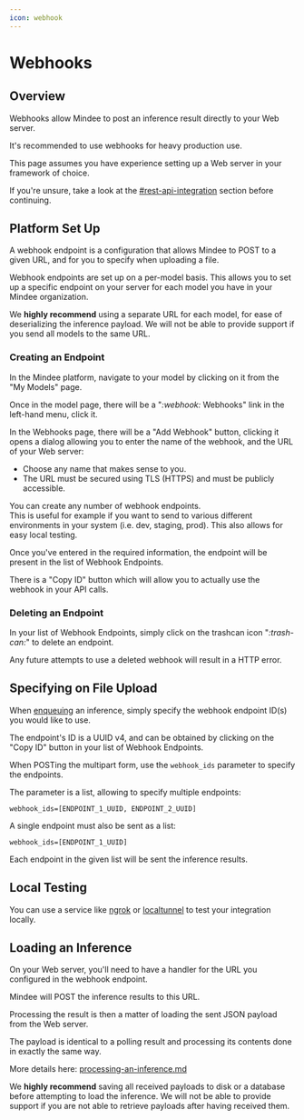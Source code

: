 ```yaml
---
icon: webhook
---
```


# Webhooks

## Overview

Webhooks allow Mindee to post an inference result directly to your Web server.

It's recommended to use webhooks for heavy production use.

This page assumes you have experience setting up a Web server in your framework of choice.

If you're unsure, take a look at the [#rest-api-integration](./#rest-api-integration "mention") section before continuing.

## Platform Set Up

A webhook endpoint is a configuration that allows Mindee to POST to a given URL, and for you to specify when uploading a file.

Webhook endpoints are set up on a per-model basis. This allows you to set up a specific endpoint on your server for each model you have in your Mindee organization.

We **highly recommend** using a separate URL for each model, for ease of deserializing the inference payload. We will not be able to provide support if you send all models to the same URL.

### Creating an Endpoint

In the Mindee platform, navigate to your model by clicking on it from the "My Models" page.

Once in the model page, there will be a "<i class="fa-webhook">:webhook:</i> Webhooks" link in the left-hand menu, click it.

In the Webhooks page, there will be a "Add Webhook" button, clicking it opens a dialog allowing you to enter the name of the webhook, and the URL of your Web server:

* Choose any name that makes sense to you.
* The URL must be secured using TLS (HTTPS) and must be publicly accessible.

You can create any number of webhook endpoints.\
This is useful for example if you want to send to various different environments in your system (i.e. dev, staging, prod). This also allows for easy local testing.

Once you've entered in the required information, the endpoint will be present in the list of Webhook Endpoints.

There is a "Copy ID" button which will allow you to actually use the webhook in your API calls.

### Deleting an Endpoint

In your list of Webhook Endpoints, simply click on the trashcan icon "<i class="fa-trash-can">:trash-can:</i>" to delete an endpoint.

Any future attempts to use a deleted webhook will result in a HTTP error.

## Specifying on File Upload

When [enqueuing](../api-reference.md#post-v2-inferences-enqueue) an inference, simply specify the webhook endpoint ID(s) you would like to use.

The endpoint's ID is a UUID v4, and can be obtained by clicking on the "Copy ID" button in your list of Webhook Endpoints.

When POSTing the multipart form, use the `webhook_ids` parameter to specify the endpoints.

The parameter is a list, allowing to specify multiple endpoints:

```
webhook_ids=[ENDPOINT_1_UUID, ENDPOINT_2_UUID]
```

A single endpoint must also be sent as a list:

```
webhook_ids=[ENDPOINT_1_UUID]
```

Each endpoint in the given list will be sent the inference results.

## Local Testing

You can use a service like [ngrok](https://ngrok.com/use-cases/webhook-testing) or [localtunnel](https://www.npmjs.com/package/localtunnel) to test your integration locally.

## Loading an Inference

On your Web server, you'll need to have a handler for the URL you configured in the webhook endpoint.

Mindee will POST the inference results to this URL.

Processing the result is then a matter of loading the sent JSON payload from the Web server.

The payload is identical to a polling result and processing its contents done in exactly the same way.

More details here: [processing-an-inference.md](../processing-an-inference.md "mention")

We **highly recommend** saving all received payloads to disk or a database before attempting to load the inference. We will not be able to provide support if you are not able to retrieve payloads after having received them.
